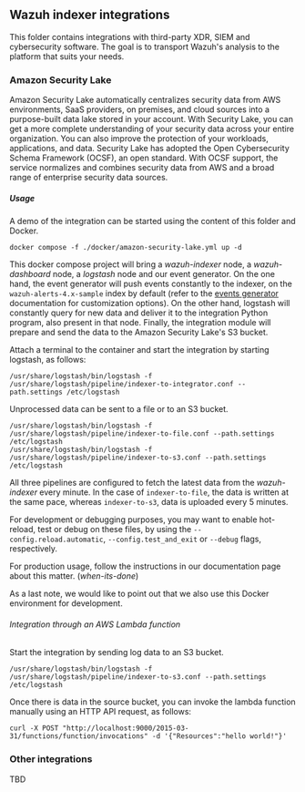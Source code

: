 ## Wazuh indexer integrations

This folder contains integrations with third-party XDR, SIEM and cybersecurity software. 
The goal is to transport Wazuh's analysis to the platform that suits your needs.

### Amazon Security Lake

Amazon Security Lake automatically centralizes security data from AWS environments, SaaS providers, 
on premises, and cloud sources into a purpose-built data lake stored in your account. With Security Lake, 
you can get a more complete understanding of your security data across your entire organization. You can 
also improve the protection of your workloads, applications, and data. Security Lake has adopted the 
Open Cybersecurity Schema Framework (OCSF), an open standard. With OCSF support, the service normalizes 
and combines security data from AWS and a broad range of enterprise security data sources.

##### Usage

A demo of the integration can be started using the content of this folder and Docker.

```console
docker compose -f ./docker/amazon-security-lake.yml up -d
```

This docker compose project will bring a *wazuh-indexer* node, a *wazuh-dashboard* node, 
a *logstash* node and our event generator. On the one hand, the event generator will push events 
constantly to the indexer, on the `wazuh-alerts-4.x-sample` index by default (refer to the [events 
generator](./tools/events-generator/README.md) documentation for customization options). 
On the other hand, logstash will constantly query for new data and deliver it to the integration 
Python program, also present in that node. Finally, the integration module will prepare and send the 
data to the Amazon Security Lake's S3 bucket.
<!-- TODO continue with S3 credentials setup -->

Attach a terminal to the container and start the integration by starting logstash, as follows:

```console
/usr/share/logstash/bin/logstash -f /usr/share/logstash/pipeline/indexer-to-integrator.conf --path.settings /etc/logstash
```

Unprocessed data can be sent to a file or to an S3 bucket.
```console
/usr/share/logstash/bin/logstash -f /usr/share/logstash/pipeline/indexer-to-file.conf --path.settings /etc/logstash
/usr/share/logstash/bin/logstash -f /usr/share/logstash/pipeline/indexer-to-s3.conf --path.settings /etc/logstash
```

All three pipelines are configured to fetch the latest data from the *wazuh-indexer* every minute. In
the case of `indexer-to-file`, the data is written at the same pace, whereas `indexer-to-s3`, data 
is uploaded every 5 minutes.

For development or debugging purposes, you may want to enable hot-reload, test or debug on these files, 
by using the `--config.reload.automatic`, `--config.test_and_exit` or `--debug` flags, respectively.

For production usage, follow the instructions in our documentation page about this matter.
(_when-its-done_)

As a last note, we would like to point out that we also use this Docker environment for development.

###### Integration through an AWS Lambda function

Start the integration by sending log data to an S3 bucket.

```console
/usr/share/logstash/bin/logstash -f /usr/share/logstash/pipeline/indexer-to-s3.conf --path.settings /etc/logstash
```

Once there is data in the source bucket, you can invoke the lambda function manually using an HTTP API request, as follows:

```
curl -X POST "http://localhost:9000/2015-03-31/functions/function/invocations" -d '{"Resources":"hello world!"}'
```

### Other integrations

TBD
